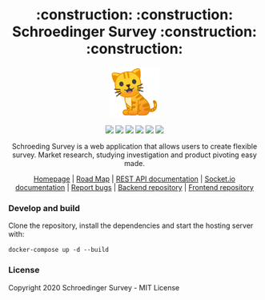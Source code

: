 
<h1 align="center">:construction: :construction: Schroedinger Survey :construction: :construction:</h1>

<p align="center">
  <img alt="schroedinger-survey" src="./docs/logo.png" width="100" />
</p>

<p align="center">
  <img src="https://gitlab.com/Schroedinger1/frontend/badges/master/pipeline.svg"/>
  <img src="https://gitlab.com/Schroedinger1/frontend/badges/master/coverage.svg"/>
  <img src="https://app.codacy.com/project/badge/Grade/e495a6f3cc7a444a8b31f76489732126"/>
  <img src="https://img.shields.io/badge/React.js-16-blue?logo=react"/>
  <img src="https://img.shields.io/badge/bootstrap-4-green?logo=bootstrap"/>
  <img src="https://img.shields.io/badge/CDN-Frontcloud-blueviolet?logo=amazon-aws"/>
</p>

<p align="center">
  Schroeding Survey is a web application that allows users to create flexible survey. Market research, studying investigation 
  and product pivoting easy made.
</p>

<p align="center">
  <a href="https://schroedinger-survey.de/" target="_blank">Homepage</a>
  |
  <a href="https://gitlab.com/groups/schroedinger-survey/-/milestones" target="_blank">Road Map</a>
  |
  <a href="https://schroedinger-survey.de/api/v1/">REST API documentation</a>
  |
  <a href="https://schroedinger-survey.de/api/v2/">Socket.io documentation</a>
  |
  <a href="https://gitlab.com/groups/schroedinger-survey/-/issues">Report bugs</a>
  |
  <a href="https://gitlab.com/schroedinger-survey/backend">Backend repository</a>
  |
  <a href="https://gitlab.com/schroedinger-survey/frontend">Frontend repository</a>
</p>

### Develop and build

Clone the repository, install the dependencies and start the hosting server with:

```
docker-compose up -d --build
```

### License

Copyright 2020 Schroedinger Survey - MIT License